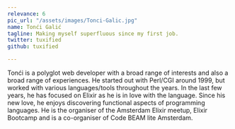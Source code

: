 ```yaml
---
relevance: 6
pic_url: "/assets/images/Tonci-Galic.jpg"
name: Tonći Galić
tagline: Making myself superfluous since my first job.
twitter: tuxified
github: tuxified

---
```

<p>Tonći is a polyglot web developer with a broad range of interests and also a broad range of experiences. He started out with Perl/CGI around 1999, but worked with various languages/tools throughout the years. In the last few years, he has focused on Elixir as he is in love with the language. Since his new love, he enjoys discovering functional aspects of programming languages. He is the organiser of the Amsterdam Elixir meetup, Elixir Bootcamp and is a co-organiser of Code BEAM lite Amsterdam. </p>